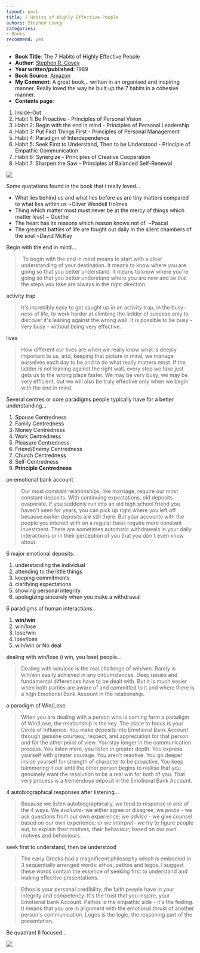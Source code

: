 ```yaml
---
layout: post
title: 7 Habits of Highly Effective People
auhors: Stephen Covey
categories:
- Books
recommend: yes
---
```



- **Book Title**: The 7 Habits of Highly Effective People
- **Author**: [Stephen R. Covey ](http://en.wikipedia.org/wiki/Stephen_Covey)
- **Year written/published**: 1989
- **Book Source**: [Amazon ](http://www.amazon.com/Habits-Highly-Effective-People/dp/0743269519/ref=pd_bbs_sr_1/102-6494326-5408163?ie=UTF8&s=books&qid=1182330182&sr=1-1)
- **My Comment**: A great book... written in an organised and inspiring manner. Really loved the way he built up the 7 habits in a cohesive manner.
- **Contents page**:

1. Inside-Out
2. Habit 1: Be Proactive - Principles of Personal Vision
3. Habit 2: Begin with the end in mind - Principles of Personal Leadership
4. Habit 3: Put First Things First - Principles of Personal Management
5. Habit 4: Paradigm of Interdependence
6. Habit 5: Seek First to Understand, Then to be Understood - Principle of Empathic Communication
7. Habit 6: Synergize - Principles of Creative Cooperation
8. Habit 7: Sharpen the Saw - Principles of Balanced Self-Renewal

![](/img/covey847590089234.jpg)

Some quotations found in the book that i really loved...

- What lies behind us and what lies before us are tiny matters compared to what lies within us ~Oliver Wendell Holmes
- Thing which matter most must never be at the mercy of things which matter least ~ Goethe
- The heart has its reasons which reason knows not of. ~Pascal
- The greatest battles of life are fought out daily in the silent chambers of the soul ~David McKay

Begin with the end in mind...

>  To begin with the end in mind means to start with a clear understanding of your destination. It means to know where you are going so that you better understand. It means to know where you're going so that you better understand where you are now and so that the steps you take are always in the right direction.

activity trap

> It's incredibly easy to get caught up in an activity trap, in the busy-ness of life, to work harder at climbing the ladder of success only to discover it's leaning against the wrong wall. It is possible to be busy - very busy - without being very effective.

lives

> How different our lives are when we really know what is deeply important to us, and, keeping that picture in mind, we manage ourselves each day to be and to do what really matters most. If the ladder is not leaning against the right wall, every step we take just gets us to the wrong place faster. We may be very busy, we may be very efficient, but we will also be truly effective only when we begin with the end in mind.

Several centres or core paradigms people typically have for a better understanding...

1. Spouse Centredness
2. Family Centredness
3. Money Centredness
4. Work Centredness
5. Pleasure Centredness
6. Friend/Enemy Centredness
7. Church Centredness
8. Self-Centredness
9. **Principle Centredness**

on emotional bank account

> Our most constant relationships, like marriage, require our most constant deposits. With continuing expectations, old deposits evaporate. If you suddenly run into an old high school friend you haven't seen for years, you can pick up right where you left off because earlier deposits are still there. But your accounts with the people you interact with on a regular basis require more constant investment. There are sometimes automatic withdrawals in your daily interactions or in their perception of you that you don't even know about.

6 major emotional deposits:

1. understanding the individual
2. attending to the little things
3. keeping commitments
4. clarifying expectations
5. showing personal integrity
6. apologizing sincerely when you make a withdrawal

6 paradigms of human interactions..

1. **win/win**
2. win/lose
3. lose/win
4. lose/lose
5. win/win or No deal

dealing with win/lose (i win, you lose) people...

> Dealing with win/lose is the real challenge of win/win. Rarely is win/win easily achieved in any circumstances. Deep issues and fundamental differences have to be dealt with. But it is much easier when both parties are aware of and committed to it and where there is a high Emotional Bank Account in the relationship.

a paradigm of Win/Lose

> When you are dealing with a person who is coming form a paradigm of Win/Lose, the relationship is the key. The place to focus is your Circle of Influence. You make deposits into Emotional Bank Account through genuine courtesy, respect, and appreciation for that person and for the other point of view. You stay longer in the communication process. You listen more, you listen in greater depth. You express yourself with greater courage. You aren't reactive. You go deeper inside yourself for strength of character to be proactive. You keep hammering it our until the other person begins to realise that you genuinely want the resolution to be a real win for both of you. That very process is a tremendous deposit in the Emotional Bank Account.

4 autobiographical responses after listening...

> Because we listen autobiographically, we tend to response in one of the 4 ways. We _evaluate_- we either agree or disagree; we _probe_ - we ask questions from our own experience; we _advice_ - we give counsel based on our own experience; or we _interpret_- we try to figure people out, to explain their motives, their behaviour, based on our own motives and behaviours.

seek first to understand, then be understood

> The early Greeks had a magnificent philosophy which is embodied in 3 sequentially arranged words: ethos, pathos and logos. I suggest these words contain the essence of seeking first to understand and making effective presentations.

> Ethos is your personal credibility, the faith people have in your integrity and competency. It's the trust that you inspire, your Emotional bank Account. Pathos is the empathic side - it's the feeling. It means that you are in alignment with the emotional thrust of another person's communication. Logos is the logic, the reasoning part of the presentation.

Be quadrant II focused...

![](/img/covey027834902743.jpg)
